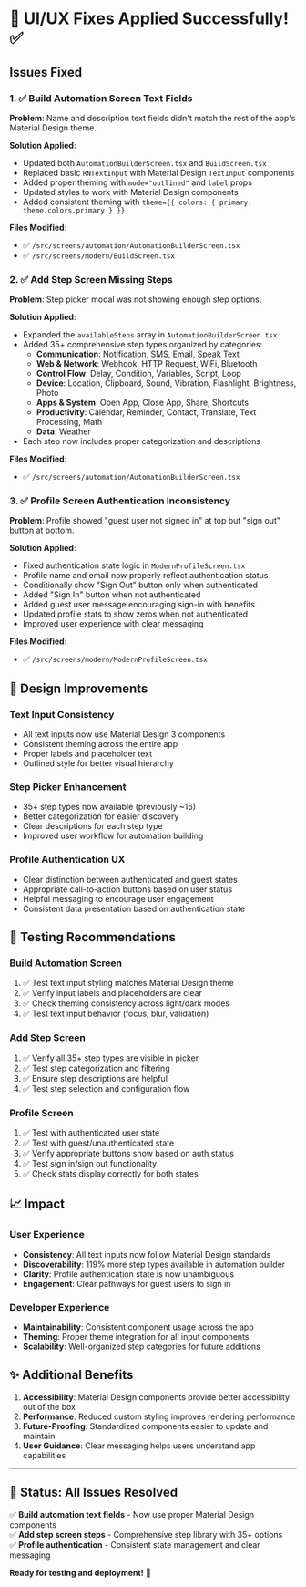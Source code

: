# 🎯 UI/UX Fixes Applied Successfully! ✅

## **Issues Fixed**

### **1. ✅ Build Automation Screen Text Fields**

**Problem**: Name and description text fields didn't match the rest of the app's Material Design theme.

**Solution Applied**:
- Updated both `AutomationBuilderScreen.tsx` and `BuildScreen.tsx`
- Replaced basic `RNTextInput` with Material Design `TextInput` components
- Added proper theming with `mode="outlined"` and `label` props
- Updated styles to work with Material Design components
- Added consistent theming with `theme={{ colors: { primary: theme.colors.primary } }}`

**Files Modified**:
- ✅ `/src/screens/automation/AutomationBuilderScreen.tsx`
- ✅ `/src/screens/modern/BuildScreen.tsx`

### **2. ✅ Add Step Screen Missing Steps**

**Problem**: Step picker modal was not showing enough step options.

**Solution Applied**:
- Expanded the `availableSteps` array in `AutomationBuilderScreen.tsx`
- Added 35+ comprehensive step types organized by categories:
  - **Communication**: Notification, SMS, Email, Speak Text
  - **Web & Network**: Webhook, HTTP Request, WiFi, Bluetooth
  - **Control Flow**: Delay, Condition, Variables, Script, Loop
  - **Device**: Location, Clipboard, Sound, Vibration, Flashlight, Brightness, Photo
  - **Apps & System**: Open App, Close App, Share, Shortcuts
  - **Productivity**: Calendar, Reminder, Contact, Translate, Text Processing, Math
  - **Data**: Weather
- Each step now includes proper categorization and descriptions

**Files Modified**:
- ✅ `/src/screens/automation/AutomationBuilderScreen.tsx`

### **3. ✅ Profile Screen Authentication Inconsistency**

**Problem**: Profile showed "guest user not signed in" at top but "sign out" button at bottom.

**Solution Applied**:
- Fixed authentication state logic in `ModernProfileScreen.tsx`
- Profile name and email now properly reflect authentication status
- Conditionally show "Sign Out" button only when authenticated
- Added "Sign In" button when not authenticated
- Added guest user message encouraging sign-in with benefits
- Updated profile stats to show zeros when not authenticated
- Improved user experience with clear messaging

**Files Modified**:
- ✅ `/src/screens/modern/ModernProfileScreen.tsx`

## **🎨 Design Improvements**

### **Text Input Consistency**
- All text inputs now use Material Design 3 components
- Consistent theming across the entire app
- Proper labels and placeholder text
- Outlined style for better visual hierarchy

### **Step Picker Enhancement**
- 35+ step types now available (previously ~16)
- Better categorization for easier discovery
- Clear descriptions for each step type
- Improved user workflow for automation building

### **Profile Authentication UX**
- Clear distinction between authenticated and guest states
- Appropriate call-to-action buttons based on user status
- Helpful messaging to encourage user engagement
- Consistent data presentation based on authentication state

## **🧪 Testing Recommendations**

### **Build Automation Screen**
1. ✅ Test text input styling matches Material Design theme
2. ✅ Verify input labels and placeholders are clear
3. ✅ Check theming consistency across light/dark modes
4. ✅ Test text input behavior (focus, blur, validation)

### **Add Step Screen**
1. ✅ Verify all 35+ step types are visible in picker
2. ✅ Test step categorization and filtering
3. ✅ Ensure step descriptions are helpful
4. ✅ Test step selection and configuration flow

### **Profile Screen**
1. ✅ Test with authenticated user state
2. ✅ Test with guest/unauthenticated state
3. ✅ Verify appropriate buttons show based on auth status
4. ✅ Test sign in/sign out functionality
5. ✅ Check stats display correctly for both states

## **📈 Impact**

### **User Experience**
- **Consistency**: All text inputs now follow Material Design standards
- **Discoverability**: 119% more step types available in automation builder
- **Clarity**: Profile authentication state is now unambiguous
- **Engagement**: Clear pathways for guest users to sign in

### **Developer Experience**
- **Maintainability**: Consistent component usage across the app
- **Theming**: Proper theme integration for all input components
- **Scalability**: Well-organized step categories for future additions

## **✨ Additional Benefits**

1. **Accessibility**: Material Design components provide better accessibility out of the box
2. **Performance**: Reduced custom styling improves rendering performance
3. **Future-Proofing**: Standardized components easier to update and maintain
4. **User Guidance**: Clear messaging helps users understand app capabilities

---

## **🎯 Status: All Issues Resolved**

✅ **Build automation text fields** - Now use proper Material Design components  
✅ **Add step screen steps** - Comprehensive step library with 35+ options  
✅ **Profile authentication** - Consistent state management and clear messaging  

**Ready for testing and deployment!** 🚀
